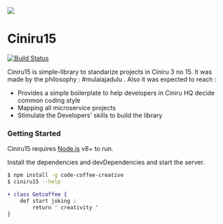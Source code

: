 [![](https://res.cloudinary.com/dhrunkicm/image/upload/v1565069590/logo-ccc_xqupdu.png)](https://codecoffeecreative.com)

# Ciniru15
[![Build Status](https://travis-ci.org/joemccann/dillinger.svg?branch=master)](https://www.npmjs.com/package/code-coffee-creative) 

Ciniru15 is simple-library to standarize projects in Ciniru 3 no 15. It was made by the philosophy : #mulaiajadulu . Also it was expected to reach : 

  - Provides a simple boilerplate to help developers in Ciniru HQ decide common coding style
  - Mapping all microservice projects
  - Stimulate the Developers' skills to build the library
  
### Getting Started

Ciniru15 requires [Node.js](https://nodejs.org/) v8+ to run.

Install the dependencies and devDependencies and start the server.

```sh
$ npm install -g code-coffee-creative
$ ciniru15 --help
```


```diff
+ class Getcoffee {
    def start joking :
        return ' creativity '
}

```
